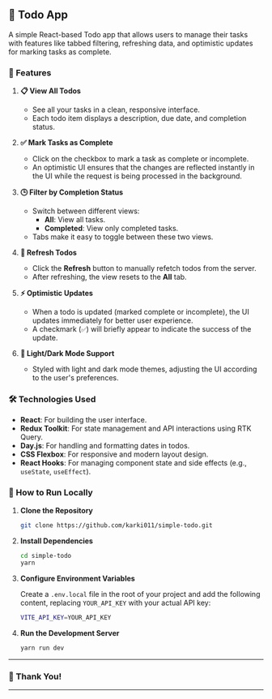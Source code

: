 ## 📝 Todo App

A simple React-based Todo app that allows users to manage their tasks with features like tabbed filtering, refreshing data, and optimistic updates for marking tasks as complete.

### 🚀 Features

1. **📋 View All Todos**
   - See all your tasks in a clean, responsive interface.
   - Each todo item displays a description, due date, and completion status.

2. **✅ Mark Tasks as Complete**
   - Click on the checkbox to mark a task as complete or incomplete.
   - An optimistic UI ensures that the changes are reflected instantly in the UI while the request is being processed in the background.

3. **🕒 Filter by Completion Status**
   - Switch between different views:
     - **All**: View all tasks.
     - **Completed**: View only completed tasks.
   - Tabs make it easy to toggle between these two views.

4. **🔄 Refresh Todos**
   - Click the **Refresh** button to manually refetch todos from the server.
   - After refreshing, the view resets to the **All** tab.

5. **⚡ Optimistic Updates**
   - When a todo is updated (marked complete or incomplete), the UI updates immediately for better user experience.
   - A checkmark (`✅`) will briefly appear to indicate the success of the update.

6. **🎨 Light/Dark Mode Support**
   - Styled with light and dark mode themes, adjusting the UI according to the user's preferences.

### 🛠️ Technologies Used

- **React**: For building the user interface.
- **Redux Toolkit**: For state management and API interactions using RTK Query.
- **Day.js**: For handling and formatting dates in todos.
- **CSS Flexbox**: For responsive and modern layout design.
- **React Hooks**: For managing component state and side effects (e.g., `useState`, `useEffect`).

### 🚧 How to Run Locally

1. **Clone the Repository**
   ```bash
   git clone https://github.com/karki011/simple-todo.git
   ```

2. **Install Dependencies**
   ```bash
   cd simple-todo
   yarn
   ```

3. **Configure Environment Variables**

   Create a `.env.local` file in the root of your project and add the following content, replacing `YOUR_API_KEY` with your actual API key:
   
   ```bash
   VITE_API_KEY=YOUR_API_KEY
   ```

4. **Run the Development Server**
   ```bash
   yarn run dev
   ```
---

### 🎉 Thank You!

---